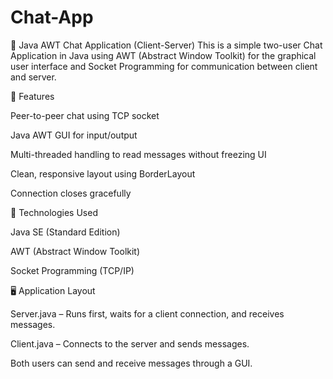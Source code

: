 # Chat-App
💬 Java AWT Chat Application (Client-Server) This is a simple two-user Chat Application in Java using AWT (Abstract Window Toolkit) for the graphical user interface and Socket Programming for communication between client and server.


🚀 Features


Peer-to-peer chat using TCP socket

Java AWT GUI for input/output

Multi-threaded handling to read messages without freezing UI

Clean, responsive layout using BorderLayout

Connection closes gracefully


🧱 Technologies Used


Java SE (Standard Edition)

AWT (Abstract Window Toolkit)

Socket Programming (TCP/IP)


🖥️ Application Layout


Server.java – Runs first, waits for a client connection, and receives messages.

Client.java – Connects to the server and sends messages.

Both users can send and receive messages through a GUI.
